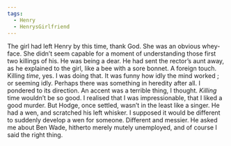 ```yaml
---
tags:
  - Henry
  - HenrysGirlfriend
---
```

The girl had left Henry by this time, thank God. She was an obvious whey-face. She didn’t seem capable for a moment of understanding those first two killings of his. He was being a dear. He had sent the rector’s aunt away, as he explained to the girl, like a bee with a sore bonnet. A foreign touch. Killing *time*, yes. I was doing that. It was funny how idly the mind worked ; or seeming idly. Perhaps there was something in heredity after all. I pondered to its direction. An accent was a terrible thing, I thought. *Killing* time wouldn’t be so good. I realised that I was impressionable, that I liked a good murder. But Hodge, once settled, wasn’t in the least like a singer. He had a wen, and scratched his left whisker. I supposed it would be different to suddenly develop a wen for someone. Different and messier. He asked me about Ben Wade, hitherto merely mutely unemployed, and of course I said the right thing.

